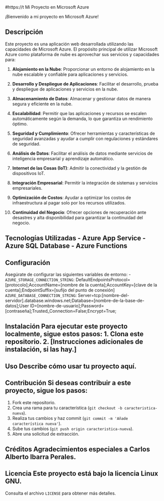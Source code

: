#https://t  Mi Proyecto en Microsoft Azure

¡Bienvenido a mi proyecto en Microsoft Azure! 

## Descripción

Este proyecto es una aplicación web desarrollada utilizando las capacidades de Microsoft Azure. 
El propósito principal de utilizar Microsoft Azure como plataforma de nube es aprovechar sus servicios y capacidades para:

1. **Alojamiento en la Nube**: Proporcionar un entorno de alojamiento en la nube escalable y confiable para aplicaciones y servicios.

2. **Desarrollo y Despliegue de Aplicaciones**: Facilitar el desarrollo, prueba y despliegue de aplicaciones y servicios en la nube.

3. **Almacenamiento de Datos**: Almacenar y gestionar datos de manera segura y eficiente en la nube.

4. **Escalabilidad**: Permitir que las aplicaciones y recursos se escalen automáticamente según la demanda, lo que garantiza un rendimiento óptimo.

5. **Seguridad y Cumplimiento**: Ofrecer herramientas y características de seguridad avanzadas y ayudar a cumplir con regulaciones y estándares de seguridad.

6. **Análisis de Datos**: Facilitar el análisis de datos mediante servicios de inteligencia empresarial y aprendizaje automático.

7. **Internet de las Cosas (IoT)**: Admitir la conectividad y la gestión de dispositivos IoT.

8. **Integración Empresarial**: Permitir la integración de sistemas y servicios empresariales.

9. **Optimización de Costos**: Ayudar a optimizar los costos de infraestructura al pagar solo por los recursos utilizados.

10. **Continuidad del Negocio**: Ofrecer opciones de recuperación ante desastres y alta disponibilidad para garantizar la continuidad del negocio.

## Tecnologías Utilizadas - Azure App Service - Azure SQL Database - Azure Functions

## Configuración 

Asegúrate de configurar las siguientes variables de entorno: - `AZURE_STORAGE_CONNECTION_STRING`: 
DefaultEndpointsProtocol=[protocolo];AccountName=[nombre de la cuenta];AccountKey=[clave de la cuenta];EndpointSuffix=[sufijo del punto de conexión]
 `AZURE_DATABASE_CONNECTION_STRING`: Server=tcp:[nombre-del-servidor].database.windows.net;Database=[nombre-de-la-base-de-datos];User ID=[nombre-de-usuario];Password=[contraseña];Trusted_Connection=False;Encrypt=True;

## Instalación Para ejecutar este proyecto localmente, sigue estos pasos: 1. Clona este repositorio. 2. [Instrucciones adicionales de instalación, si las hay.] 

## Uso Describe cómo usar tu proyecto aquí. 

## Contribución Si deseas contribuir a este proyecto, sigue los pasos: 

1. Fork este repositorio. 
2. Crea una rama para tu característica (`git checkout -b caracteristica-nueva`). 
3. Realiza tus cambios y haz commit (`git commit -m 'Añade característica nueva'`). 
4. Sube tus cambios (`git push origin caracteristica-nueva`). 
5. Abre una solicitud de extracción. 

## Créditos Agradecimientos especiales a Carlos Alberto Ibarra Perales. 

## Licencia Este proyecto está bajo la licencia Linux GNU. 

Consulta el archivo `LICENSE` para obtener más detalles.